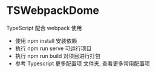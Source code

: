 # TSWebpackDome
TypeScript 配合 webpack 使用

-  使用 npm install 安装依赖
- 执行 npm run serve 可运行项目
- 执行 npm run build 对项目进行打包
- 参考 Typescript 更多配置项 文件夹, 查看更多常用配置项

